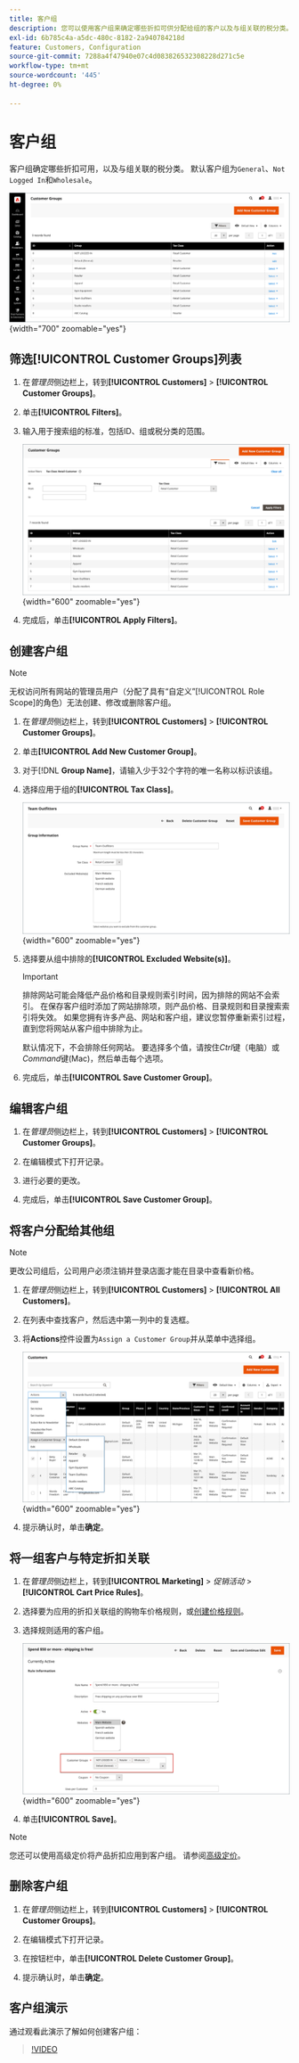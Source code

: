 ```yaml
---
title: 客户组
description: 您可以使用客户组来确定哪些折扣可供分配给组的客户以及与组关联的税分类。
exl-id: 6b785c4a-a5dc-480c-8182-2a940784218d
feature: Customers, Configuration
source-git-commit: 7288a4f47940e07c4d083826532308228d271c5e
workflow-type: tm+mt
source-wordcount: '445'
ht-degree: 0%

---
```


# 客户组

客户组确定哪些折扣可用，以及与组关联的税分类。 默认客户组为`General`、`Not Logged In`和`Wholesale`。

![客户组](assets/customer-groups.png){width="700" zoomable="yes"}

## 筛选[!UICONTROL Customer Groups]列表

1. 在&#x200B;_管理员_&#x200B;侧边栏上，转到&#x200B;**[!UICONTROL Customers]** > **[!UICONTROL Customer Groups]**。

1. 单击&#x200B;**[!UICONTROL Filters]**。

1. 输入用于搜索组的标准，包括ID、组或税分类的范围。

   ![筛选选项](assets/groups-filters.png){width="600" zoomable="yes"}

1. 完成后，单击&#x200B;**[!UICONTROL Apply Filters]**。

## 创建客户组

>[!NOTE]
>
>无权访问所有网站的管理员用户（分配了具有“自定义”[!UICONTROL Role Scope]的角色）无法创建、修改或删除客户组。

1. 在&#x200B;_管理员_&#x200B;侧边栏上，转到&#x200B;**[!UICONTROL Customers]** > **[!UICONTROL Customer Groups]**。

1. 单击&#x200B;**[!UICONTROL Add New Customer Group]**。

1. 对于[!DNL **Group Name]**，请输入少于32个字符的唯一名称以标识该组。

1. 选择应用于组的&#x200B;**[!UICONTROL Tax Class]**。

   ![组信息](assets/group-information.png){width="600" zoomable="yes"}

1. 选择要从组中排除的&#x200B;**[!UICONTROL Excluded Website(s)]**。

   >[!IMPORTANT]
   >
   >排除网站可能会降低产品价格和目录规则索引时间，因为排除的网站不会索引。 在保存客户组时添加了网站排除项，则产品价格、目录规则和目录搜索索引将失效。 如果您拥有许多产品、网站和客户组，建议您暂停重新索引过程，直到您将网站从客户组中排除为止。

   默认情况下，不会排除任何网站。 要选择多个值，请按住&#x200B;_Ctrl_&#x200B;键（电脑）或&#x200B;_Command_&#x200B;键(Mac)，然后单击每个选项。

1. 完成后，单击&#x200B;**[!UICONTROL Save Customer Group]**。

## 编辑客户组

1. 在&#x200B;_管理员_&#x200B;侧边栏上，转到&#x200B;**[!UICONTROL Customers]** > **[!UICONTROL Customer Groups]**。

1. 在编辑模式下打开记录。

1. 进行必要的更改。

1. 完成后，单击&#x200B;**[!UICONTROL Save Customer Group]**。

## 将客户分配给其他组

>[!NOTE]
>
>更改公司组后，公司用户必须注销并登录店面才能在目录中查看新价格。

1. 在&#x200B;_管理员_&#x200B;侧边栏上，转到&#x200B;**[!UICONTROL Customers]** > **[!UICONTROL All Customers]**。

1. 在列表中查找客户，然后选中第一列中的复选框。

1. 将&#x200B;**Actions**&#x200B;控件设置为`Assign a Customer Group`并从菜单中选择组。

   ![分配客户组](assets/group-assign.png){width="600" zoomable="yes"}

1. 提示确认时，单击&#x200B;**确定**。

## 将一组客户与特定折扣关联

1. 在&#x200B;_管理员_&#x200B;侧边栏上，转到&#x200B;**[!UICONTROL Marketing]** > _促销活动_ > **[!UICONTROL Cart Price Rules]**。

1. 选择要为应用的折扣关联组的购物车价格规则，或[创建价格规则](../merchandising-promotions/price-rules-catalog.md)。

1. 选择规则适用的客户组。

   ![客户组到特定折扣](assets/group-discount.png){width="600" zoomable="yes"}

1. 单击&#x200B;**[!UICONTROL Save]**。

>[!NOTE]
>
> 您还可以使用高级定价将产品折扣应用到客户组。 请参阅[高级定价](../catalog/product-price-group.md)。

## 删除客户组

1. 在&#x200B;_管理员_&#x200B;侧边栏上，转到&#x200B;**[!UICONTROL Customers]** > **[!UICONTROL Customer Groups]**。

1. 在编辑模式下打开记录。

1. 在按钮栏中，单击&#x200B;**[!UICONTROL Delete Customer Group]**。

1. 提示确认时，单击&#x200B;**确定**。

## 客户组演示

通过观看此演示了解如何创建客户组：

>[!VIDEO](https://video.tv.adobe.com/v/3410168/?quality=12&learn=on&captions=chi_hans)
